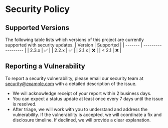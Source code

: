 # Security Policy

## Supported Versions

The following table lists which versions of this project are currently supported with security updates.
| Version | Supported |
| ------- | ------------------ |
| 2.3.x | :white_check_mark: |
| 2.2.x | :white_check_mark: |
| 2.1.x | :x: |
| < 2.1 | :x: |

## Reporting a Vulnerability

To report a security vulnerability, please email our security team at [security@example.com](mailto:security@example.com) with a detailed description of the issue.

- We will acknowledge receipt of your report within 2 business days.
- You can expect a status update at least once every 7 days until the issue is resolved.
- After triage, we will work with you to understand and address the vulnerability. If the vulnerability is accepted, we will coordinate a fix and disclosure timeline. If declined, we will provide a clear explanation.
